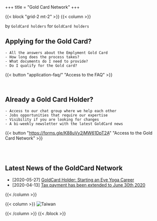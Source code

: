 +++
title = "Gold Card Network"
+++

{{< block "grid-2 mt-2" >}}
{{< column >}}


by `GoldCard holders` for `GoldCard holders`
<br>

## Applying for the Gold Card?
    - All the answers about the Emplyment Gold Card
    - How long does the process takes?
    - What documents do I need to provide?
    - Do I qualify for the Gold card?


{{< button "application-faq/" "Access to the FAQ" >}} 

<br>


## Already a Gold Card Holder?
    - Access to our chat group where we help each other
    - Jobs opportunities that require our expertise
    - Visibility if you are looking for changes
    - A bi-weekly newsletter with the latest GoldCard news

{{< button "https://forms.gle/K88uVy2jMW61DpT2A" "Access to the Gold Card Network" >}}

<br>
<br>



## Latest News of the GoldCard Network

- [2020-05-27] [GoldCard Holder: Starting an Eye Yoga Career](https://meet.bnext.com.tw/intl/articles/view/46488)
- [2020-04-13] [Tax payment has been extended to June 30th 2020](https://home.kpmg/us/en/home/insights/2020/04/tnf-taiwan-tax-return-tax-payment-deadlines-extended-covid-19.html)




{{< /column >}}

{{< column >}}
![Taiwan](./images/taiwan-unsplash.jpeg)

{{< /column >}}
{{< /block >}}
